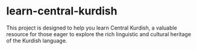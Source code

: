 # learn-central-kurdish
This project is designed to help you learn Central Kurdish, a valuable resource for those eager to explore the rich linguistic and cultural heritage of the Kurdish language.
